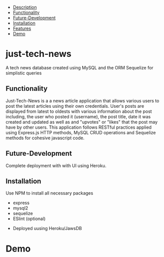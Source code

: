 - [Description](#just-tech-news)
- [Functionality](#Functionality)
- [Future-Development](#Future-Development)
- [Installation](#Installation)
- [Features](#Features)
- [Demo](#Demo)

# just-tech-news

A tech news database created using MySQL and the ORM Sequelize for simplistic queries

## Functionality

Just-Tech-News is a a news article application that allows various users to post the latest articles using their own credentials. User's posts are displayed from latest to oldests with various information about the post including, the user who posted it (username), the post title, date it was created and updated as well as and "upvotes" or "likes" that the post may have by other users.
This application follows RESTful practices applied using Express.js HTTP methods, MySQL CRUD operations and Sequelize methods for cohesive javascript code.

## Future-Development

Complete deployment with with UI using Heroku.

## Installation

Use NPM to install all necessary packages

- express
- mysql2
- sequelize
- ESlint (optional)

* Deployed uusing Heroku/JawsDB

##

# Demo
